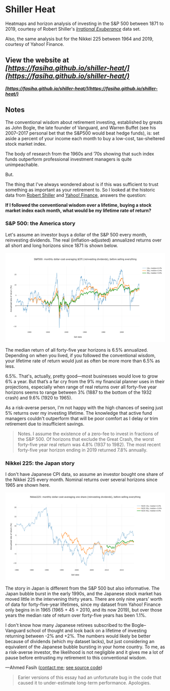 # Shiller Heat
Heatmaps and horizon analysis of investing in the S&P 500 between 1871 to 2019, courtesy of Robert Shiller's [*Irrational Exuberance*](http://www.econ.yale.edu/~shiller/data.htm) data set.

Also, the same analysis but for the Nikkei 225 between 1964 and 2019, courtesy of Yahoo! Finance.

## View the website at ***[https://fasiha.github.io/shiller-heat/](https://fasiha.github.io/shiller-heat/)***

***[https://fasiha.github.io/shiller-heat/](https://fasiha.github.io/shiller-heat/)***

## Notes

The conventional wisdom about retirement investing, established by greats as John Bogle, the late founder of Vanguard, and Warren Buffet (see his 2007–2017 personal bet that the S&P500 would beat hedge funds), is: set aside a percent of your income each month to buy a low-cost, tax-sheltered stock market index.

The body of research from the 1960s and ’70s showing that such index funds outperform professional investment managers is quite unimpeachable.

But.

The thing that I've always wondered about is if this was sufficient to trust something as important as your retirement to. So I looked at the historic data from [Robert Shiller](http://www.econ.yale.edu/~shiller/data.htm) and [Yahoo! Finance](https://finance.yahoo.com/quote/%5EN225/history?period1=-157489200&period2=1550293200&interval=1mo&filter=history&frequency=1mo), answers the question:

**If I followed the conventional wisdom over a lifetime, buying a stock market index each month, what would be my lifetime rate of return?**

### S&P 500: the America story

Let's assume an investor buys a dollar of the S&P 500 every month, reinvesting dividends. The real (inflation-adjusted) annualized returns over all short and long horizons since 1871 is shown below.

![S&P500: real returns of all ten, twenty, forty-five, and sixty year investing lifetimes, investing monthly and reinvesting dividends, since 1871](images/SNP500.png)

The median return of all forty-five year horizons is 6.5% annualized. Depending on when you lived, if you followed the conventional wisdom, your lifetime rate of return would just as often be more more than 6.5% as less.

6.5%. That's, actually, pretty good—most businesses would love to grow 6% a year. But that’s a far cry from the 9% my financial planner uses in their projections, especially when range of real returns over all forty-five year horizons seems to range between 3% (1887 to the bottom of the 1932 crash) and 9.6% (1920 to 1965).

As a risk-averse person, I'm not happy with the high chances of seeing just 5% returns over my investing lifetime. The knowledge that active fund managers couldn't outperform that will be poor comfort as I delay or trim retirement due to insufficient savings.

> Notes. I assume the existence of a zero-fee to invest in fractions of the S&P 500. Of horizons that exclude the Great Crash, the worst forty-five year real return was 4.8% (1937 to 1982). The most recent forty-five year horizon ending in 2019 returned 7.8% annually.

### Nikkei 225: the Japan story
I don't have Japanese CPI data, so assume an investor bought one share of the Nikkei 225 every month. Nominal returns over several horizons since 1965 are shown here.

![Nikkei 225: returns of all ten, twenty, forty-five, and sixty year investing lifetimes, since 1965](images/N225.png)

The story in Japan is different from the S&P 500 but also informative. The Japan bubble burst in the early 1990s, and the Japanese stock market has moved little in the intervening thirty years. There are only nine years’ worth of data for forty-five-year lifetimes, since my dataset from Yahoo! Finance only begins in in 1965 (1965 + 45 = 2010, and its now 2019), but over those years the median rate of return over forty-five years has been 1.1%.

I don't know how many Japanese retirees subscribed to the Bogle–Vanguard school of thought and look back on a lifetime of investing returning between -2% and +2%. The numbers would likely be better because of dividends (which my dataset lacks), but just considering an equivalent of the Japanese bubble bursting in your home country. To me, as a risk-averse investor, the likelihood is not negligible and it gives me a lot of pause before entrusting my retirement to this conventional wisdom.

—Ahmed Fasih ([contact me](https://fasiha.github.io/#contact); [see source code](https://github.com/fasiha/shiller-heat))

> Earier versions of this essay had an unfortunate bug in the code that caused it to under-estimate long-term performance. Apologies.